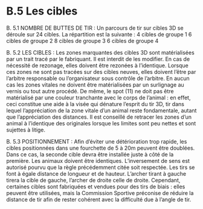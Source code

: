 # B.5 Les cibles

B. 5.1 NOMBRE DE BUTTES DE TIR :
Un parcours de tir sur cibles 3D se déroule sur 24 cibles.
La répartition est la suivante :
4 cibles de groupe 1
6 cibles de groupe 2
8 cibles de groupe 3
6 cibles de groupe 4

B. 5.2 LES CIBLES :
Les zones marquantes des cibles 3D sont matérialisées par un trait tracé par le fabriquant.
Il est interdit de les modifier.
En cas de nécessité de rezonage, elles doivent être rezonées à l’identique.
Lorsque ces zones ne sont pas tracées sur des cibles neuves, elles doivent l’être par l’arbitre
responsable ou l’organisateur sous contrôle de l’arbitre. En aucun cas les zones vitales ne doivent être
matérialisées par un surlignage au vernis ou tout autre procédé. De même, le spot (11) ne doit pas être
matérialisé par une couleur tranchante avec le corps de l’animal : en effet, ceci constitue une aide à la
visée qui dénature l’esprit du tir 3D, tir dans lequel l’appréciation de la zone vitale d’un animal reste
fondamentale, autant que l’appréciation des distances.
Il est conseillé de retracer les zones d’un animal à l’identique des originales lorsque les limites sont peu
nettes et sont sujettes à litige.

B. 5.3 POSITIONNEMENT :
Afin d’éviter une détérioration trop rapide, les cibles positionnées dans une fourchette de 5 à 20m
peuvent être doublées. Dans ce cas, la seconde cible devra être installée juste à côté de la première.
Les animaux doivent être identiques.
L’inversement de sens est autorisé pourvu que la règle précédemment citée soit respectée.
Les tirs se font à égale distance de longueur et de hauteur.
L’archer tirant à gauche tirera la cible de gauche, l’archer de droite celle de droite.
Cependant, certaines cibles sont fabriquées et vendues pour des tirs de biais : elles peuvent être
utilisées, mais la Commission Sportive préconise de réduire la distance de tir afin de rester cohérent
avec la difficulté due à l’angle de tir.
